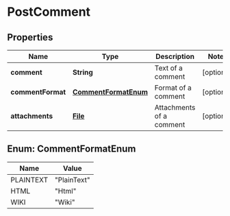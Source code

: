 
# PostComment

## Properties
Name | Type | Description | Notes
------------ | ------------- | ------------- | -------------
**comment** | **String** | Text of a comment |  [optional]
**commentFormat** | [**CommentFormatEnum**](#CommentFormatEnum) | Format of a comment |  [optional]
**attachments** | [**File**](File.md) | Attachments of a comment |  [optional]


<a name="CommentFormatEnum"></a>
## Enum: CommentFormatEnum
Name | Value
---- | -----
PLAINTEXT | &quot;PlainText&quot;
HTML | &quot;Html&quot;
WIKI | &quot;Wiki&quot;



